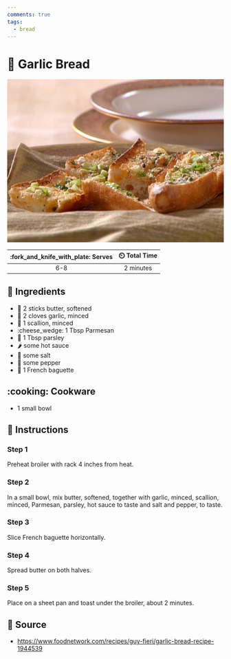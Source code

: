 ```yaml
---
comments: true
tags:
  - bread
---
```

# :baguette_bread: Garlic Bread

![Garlic Bread](../assets/images/garlic-bread.jpg)

| :fork_and_knife_with_plate: Serves | :timer_clock: Total Time |
|:----------------------------------:|:-----------------------: |
| 6-8 | 2 minutes |

## :salt: Ingredients

- :butter: 2 sticks butter, softened
- :garlic: 2 cloves garlic, minced
- :seedling: 1 scallion, minced
- :cheese_wedge: 1 Tbsp Parmesan
- :herb: 1 Tbsp parsley
- :hot_pepper: some hot sauce
- :salt: some salt
- :salt: some pepper
- :baguette_bread: 1 French baguette

## :cooking: Cookware

- 1 small bowl

## :pencil: Instructions

### Step 1

Preheat broiler with rack 4 inches from heat.

### Step 2

In a small bowl, mix butter, softened, together with garlic, minced, scallion, minced, Parmesan, parsley, hot sauce to
taste and salt and pepper, to taste.

### Step 3

Slice French baguette horizontally.

### Step 4

Spread butter on both halves.

### Step 5

Place on a sheet pan and toast under the broiler, about 2 minutes.

## :link: Source

- <https://www.foodnetwork.com/recipes/guy-fieri/garlic-bread-recipe-1944539>
